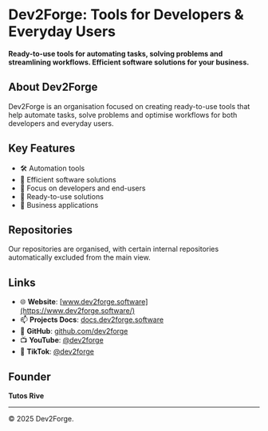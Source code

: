 # Dev2Forge: Tools for Developers & Everyday Users

**Ready-to-use tools for automating tasks, solving problems and streamlining workflows. Efficient software solutions for your business.**

## About Dev2Forge

Dev2Forge is an organisation focused on creating ready-to-use tools that help automate tasks, solve problems and optimise workflows for both developers and everyday users.

## Key Features

* 🛠️ Automation tools
* 🚀 Efficient software solutions
* 📱 Focus on developers and end-users
* 🔧 Ready-to-use solutions
* 💼 Business applications

## Repositories

Our repositories are organised, with certain internal repositories automatically excluded from the main view.

## Links

* 🌐 **Website**: [www.dev2forge.software](https://www.dev2forge.software/)
* 📫 **Projects Docs**: [docs.dev2forge.software](https://docs.dev2forge.software/)
* 🐙 **GitHub**: [github.com/dev2forge](https://github.com/dev2forge)
* 📺 **YouTube**: [@dev2forge](https://www.youtube.com/@dev2forge)
* 🎵 **TikTok**: [@dev2forge](https://www.tiktok.com/@dev2forge)

## Founder

**Tutos Rive**

---

© 2025 Dev2Forge.

